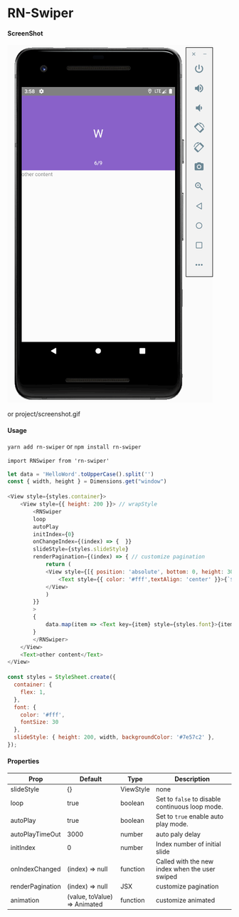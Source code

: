 # RN-Swiper

#### ScreenShot
![image](https://github.com/CQKM/RN-Swiper/blob/master/screenshot.gif)

or
project/screenshot.gif


#### Usage

`yarn add rn-swiper` or `npm install rn-swiper`

`import RNSwiper from 'rn-swiper'`

```javascript
let data = 'HelloWord'.toUpperCase().split('')
const { width, height } = Dimensions.get("window")

<View style={styles.container}>
    <View style={{ height: 200 }}> // wrapStyle
        <RNSwiper
        loop
        autoPlay
        initIndex={0}
        onChangeIndex={(index) => {  }}
        slideStyle={styles.slideStyle}
        renderPagination={(index) => { // customize pagination
            return (
            <View style={[{ position: 'absolute', bottom: 0, height: 30, width, left: 0,zIndex: 1 }]}>
                <Text style={{ color: '#fff',textAlign: 'center' }}>{`${index + 1}/${data.length}`}</Text>
            </View>
            )
        }}
        >
        {
            data.map(item => <Text key={item} style={styles.font}>{item}</Text>)
        }
        </RNSwiper>
    </View>
    <Text>other content</Text>
</View>

const styles = StyleSheet.create({
  container: {
    flex: 1,
  },
  font: {
    color: '#fff',
    fontSize: 30
  },
  slideStyle: { height: 200, width, backgroundColor: '#7e57c2' },
});

```
#### Properties

Prop | Default | Type | Description
-|-|-|-
slideStyle | {} | ViewStyle | none
loop | true | boolean | Set to `false` to disable continuous loop mode.
autoPlay | true | boolean | Set to `true` enable auto play mode.
autoPlayTimeOut | 3000 | number | auto paly delay
initIndex | 0 | number | Index number of initial slide
onIndexChanged | (index) => null | function | Called with the new index when the user swiped
renderPagination | (index) => null | JSX | customize pagination
animation | (value, toValue) => Animated  | function | customize animated
